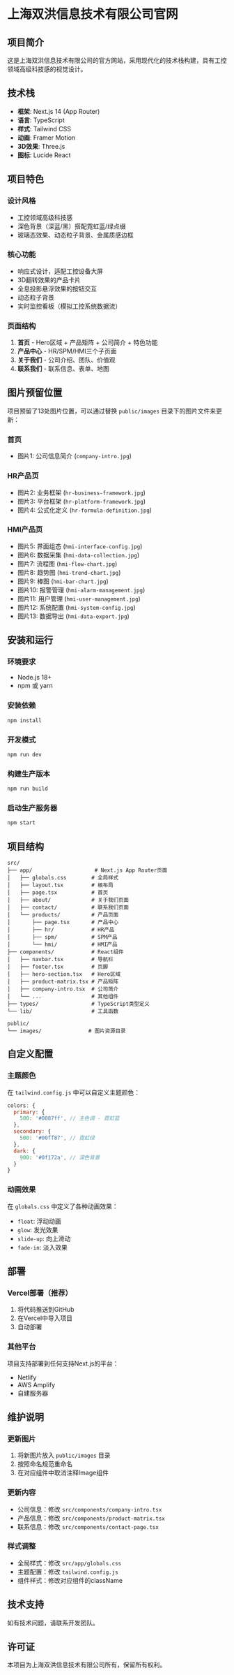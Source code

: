 # 上海双洪信息技术有限公司官网

## 项目简介

这是上海双洪信息技术有限公司的官方网站，采用现代化的技术栈构建，具有工控领域高级科技感的视觉设计。

## 技术栈

- **框架**: Next.js 14 (App Router)
- **语言**: TypeScript
- **样式**: Tailwind CSS
- **动画**: Framer Motion
- **3D效果**: Three.js
- **图标**: Lucide React

## 项目特色

### 设计风格
- 工控领域高级科技感
- 深色背景（深蓝/黑）搭配霓虹蓝/绿点缀
- 玻璃态效果、动态粒子背景、金属质感边框

### 核心功能
- 响应式设计，适配工控设备大屏
- 3D翻转效果的产品卡片
- 全息投影悬浮效果的按钮交互
- 动态粒子背景
- 实时监控看板（模拟工控系统数据流）

### 页面结构
1. **首页** - Hero区域 + 产品矩阵 + 公司简介 + 特色功能
2. **产品中心** - HR/SPM/HMI三个子页面
3. **关于我们** - 公司介绍、团队、价值观
4. **联系我们** - 联系信息、表单、地图

## 图片预留位置

项目预留了13处图片位置，可以通过替换 `public/images` 目录下的图片文件来更新：

### 首页
- 图片1: 公司信息简介 (`company-intro.jpg`)

### HR产品页
- 图片2: 业务框架 (`hr-business-framework.jpg`)
- 图片3: 平台框架 (`hr-platform-framework.jpg`)
- 图片4: 公式化定义 (`hr-formula-definition.jpg`)

### HMI产品页
- 图片5: 界面组态 (`hmi-interface-config.jpg`)
- 图片6: 数据采集 (`hmi-data-collection.jpg`)
- 图片7: 流程图 (`hmi-flow-chart.jpg`)
- 图片8: 趋势图 (`hmi-trend-chart.jpg`)
- 图片9: 棒图 (`hmi-bar-chart.jpg`)
- 图片10: 报警管理 (`hmi-alarm-management.jpg`)
- 图片11: 用户管理 (`hmi-user-management.jpg`)
- 图片12: 系统配置 (`hmi-system-config.jpg`)
- 图片13: 数据导出 (`hmi-data-export.jpg`)

## 安装和运行

### 环境要求
- Node.js 18+
- npm 或 yarn

### 安装依赖
```bash
npm install
```

### 开发模式
```bash
npm run dev
```

### 构建生产版本
```bash
npm run build
```

### 启动生产服务器
```bash
npm start
```

## 项目结构

```
src/
├── app/                    # Next.js App Router页面
│   ├── globals.css        # 全局样式
│   ├── layout.tsx         # 根布局
│   ├── page.tsx           # 首页
│   ├── about/             # 关于我们页面
│   ├── contact/           # 联系我们页面
│   └── products/          # 产品页面
│       ├── page.tsx       # 产品中心
│       ├── hr/            # HR产品
│       ├── spm/           # SPM产品
│       └── hmi/           # HMI产品
├── components/            # React组件
│   ├── navbar.tsx         # 导航栏
│   ├── footer.tsx         # 页脚
│   ├── hero-section.tsx   # Hero区域
│   ├── product-matrix.tsx # 产品矩阵
│   ├── company-intro.tsx  # 公司简介
│   └── ...                # 其他组件
├── types/                 # TypeScript类型定义
└── lib/                   # 工具函数

public/
└── images/               # 图片资源目录
```

## 自定义配置

### 主题颜色
在 `tailwind.config.js` 中可以自定义主题颜色：

```javascript
colors: {
  primary: {
    500: '#0087ff', // 主色调 - 霓虹蓝
  },
  secondary: {
    500: '#00ff87', // 霓虹绿
  },
  dark: {
    900: '#0f172a', // 深色背景
  }
}
```

### 动画效果
在 `globals.css` 中定义了各种动画效果：

- `float`: 浮动动画
- `glow`: 发光效果
- `slide-up`: 向上滑动
- `fade-in`: 淡入效果

## 部署

### Vercel部署（推荐）
1. 将代码推送到GitHub
2. 在Vercel中导入项目
3. 自动部署

### 其他平台
项目支持部署到任何支持Next.js的平台：
- Netlify
- AWS Amplify
- 自建服务器

## 维护说明

### 更新图片
1. 将新图片放入 `public/images` 目录
2. 按照命名规范重命名
3. 在对应组件中取消注释Image组件

### 更新内容
- 公司信息：修改 `src/components/company-intro.tsx`
- 产品信息：修改 `src/components/product-matrix.tsx`
- 联系信息：修改 `src/components/contact-page.tsx`

### 样式调整
- 全局样式：修改 `src/app/globals.css`
- 主题配置：修改 `tailwind.config.js`
- 组件样式：修改对应组件的className

## 技术支持

如有技术问题，请联系开发团队。

## 许可证

本项目为上海双洪信息技术有限公司所有，保留所有权利。 